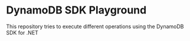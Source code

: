 # DynamoDB SDK Playground

This repository tries to execute different operations using the DynamoDB SDK for .NET

